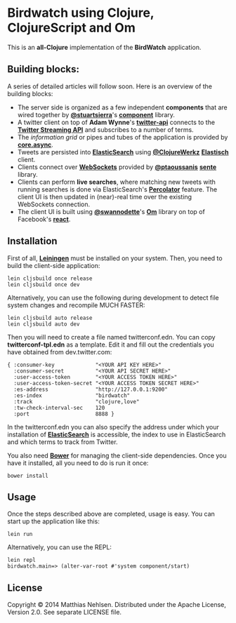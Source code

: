 # Birdwatch using Clojure, ClojureScript and Om
This is an **all-Clojure** implementation of the **BirdWatch** application.

## Building blocks:
A series of detailed articles will follow soon. Here is an overview of the building blocks:

* The server side is organized as a few independent **components** that are wired together by **[@stuartsierra](https://twitter.com/stuartsierra)**'s **[component](https://github.com/stuartsierra/component)** library.
* A twitter client on top of **Adam Wynne**'s **[twitter-api](https://github.com/adamwynne/twitter-api)** connects to the **[Twitter Streaming API](https://dev.twitter.com/streaming/overview)** and subscribes to a number of terms.
* The *information grid* or pipes and tubes of the application is provided by **[core.async](https://github.com/clojure/core.async)**.
* Tweets are persisted into **[ElasticSearch](http://www.elasticsearch.org)** using **[@ClojureWerkz](https://twitter.com/clojurewerkz)** **[Elastisch](https://github.com/clojurewerkz/elastisch)** client.
* Clients connect over **[WebSockets](http://en.wikipedia.org/wiki/WebSocket)** provided by **[@ptaoussanis](https://twitter.com/ptaoussanis)** **[sente](https://github.com/ptaoussanis/sente)** library.
* Clients can perform **live searches**, where matching new tweets with running searches is done via ElasticSearch's **[Percolator](http://www.elasticsearch.org/guide/en/elasticsearch/reference/current/search-percolate.html)** feature. The client UI is then updated in (near)-real time over the existing WebSockets connection.
* The client UI is built using **[@swannodette](https://twitter.com/swannodette)**'s **[Om](https://github.com/swannodette/om)** library on top of Facebook's **[react](https://github.com/facebook/react)**.

## Installation
First of all, **[Leiningen](http://leiningen.org)** must be installed on your system. Then, you need to build the client-side application:

    lein cljsbuild once release
    lein cljsbuild once dev

Alternatively, you can use the following during development to detect file system changes and recompile MUCH FASTER:

    lein cljsbuild auto release
    lein cljsbuild auto dev

Then you will need to create a file named twitterconf.edn. You can copy **twitterconf-tpl.edn** as a template. Edit it and fill out the credentials you have obtained from dev.twitter.com:

    { :consumer-key             "<YOUR API KEY HERE>"
      :consumer-secret          "<YOUR API SECRET HERE>"
      :user-access-token        "<YOUR ACCESS TOKEN HERE>"
      :user-access-token-secret "<YOUR ACCESS TOKEN SECRET HERE>"
      :es-address               "http://127.0.0.1:9200"
      :es-index                 "birdwatch"
      :track                    "clojure,love"
      :tw-check-interval-sec    120
      :port                     8888 }

In the twitterconf.edn you can also specify the address under which your installation of **[ElasticSearch](http://www.elasticsearch.org)** is accessible, the index to use in ElasticSearch and which terms to track from Twitter.

You also need **[Bower](http://bower.io)** for managing the client-side dependencies. Once you have it installed, all you need to do is run it once:

    bower install

## Usage
Once the steps described above are completed, usage is easy. You can start up the application like this:

    lein run

Alternatively, you can use the REPL:

    lein repl
    birdwatch.main=> (alter-var-root #'system component/start)

## License
Copyright © 2014 Matthias Nehlsen. Distributed under the Apache License, Version 2.0. See separate LICENSE file.
